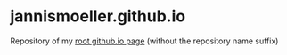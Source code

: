 # jannismoeller.github.io

Repository of my [root github.io page](https://jannismoeller.github.io) (without the repository name suffix)

